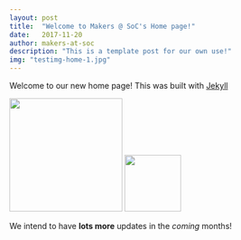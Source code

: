 ```yaml
---
layout: post
title:  "Welcome to Makers @ SoC's Home page!"
date:   2017-11-20
author: makers-at-soc
description: "This is a template post for our own use!"
img: "testimg-home-1.jpg"
---
```

Welcome to our new home page! This was built with [Jekyll](https://jekyllrb.com)


<img src="{{site.github_url}}/assets/images/placeholder.png" width="200" />

<img src="{{site.github_url}}/assets/images/placeholder.png" width="100" />

<img src="{{site.github_url}}/assets/images/placeholder.png" width="10" />

We intend to have **lots more** updates in the *coming* months!

